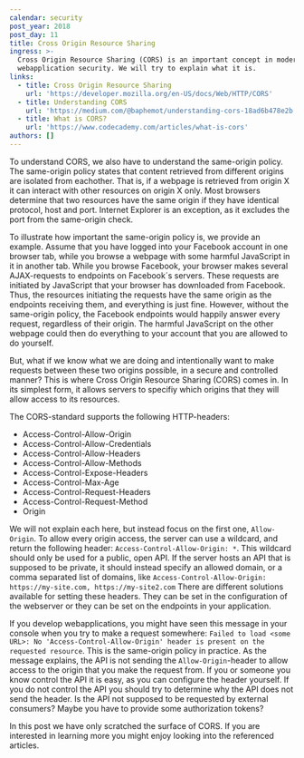 ```yaml
---
calendar: security
post_year: 2018
post_day: 11
title: Cross Origin Resource Sharing
ingress: >-
  Cross Origin Resource Sharing (CORS) is an important concept in modern
  webapplication security. We will try to explain what it is.
links:
  - title: Cross Origin Resource Sharing
    url: 'https://developer.mozilla.org/en-US/docs/Web/HTTP/CORS'
  - title: Understanding CORS
    url: 'https://medium.com/@baphemot/understanding-cors-18ad6b478e2b'
  - title: What is CORS?
    url: 'https://www.codecademy.com/articles/what-is-cors'
authors: []
---
```

To understand CORS, we also have to understand the same-origin policy. The same-origin policy states that content retrieved from different origins are isolated from eachother. That is, if a webpage is retrieved from origin X it can interact with other resources on origin X only. Most browsers determine that two resources have the same origin if they have identical protocol, host and port. Internet Explorer is an exception, as it excludes the port from the same-origin check.

To illustrate how important the same-origin policy is, we provide an example. Assume that you have logged into your Facebook account in one browser tab, while you browse a webpage with some harmful JavaScript in it in another tab. While you browse Facebook, your browser makes several AJAX-requests to endpoints on Facebook´s servers. These requests are initiated by JavaScript that your browser has downloaded from Facebook. Thus, the resources initiating the requests have the same origin as the endpoints receiving them, and everything is just fine. However, without the same-origin policy, the Facebook endpoints would happily answer every request, regardless of their origin. The harmful JavaScript on the other webpage could then do everything to your account that you are allowed to do yourself.

But, what if we know what we are doing and intentionally want to make requests between these two origins possible, in a secure and controlled manner? This is where Cross Origin Resource Sharing (CORS) comes in. In its simplest form, it allows servers to specifiy which origins that they will allow access to its resources.

The CORS-standard supports the following HTTP-headers:
* Access-Control-Allow-Origin
* Access-Control-Allow-Credentials
* Access-Control-Allow-Headers
* Access-Control-Allow-Methods
* Access-Control-Expose-Headers
* Access-Control-Max-Age
* Access-Control-Request-Headers
* Access-Control-Request-Method
* Origin

We will not explain each here, but instead focus on the first one, `Allow-Origin`. To allow every origin access, the server can use a wildcard, and return the following header: `Access-Control-Allow-Origin: *`. This wildcard should only be used for a public, open API. If the server hosts an API that is supposed to be private, it should instead specify an allowed domain, or a comma separated list of domains, like `Access-Control-Allow-Origin: https://my-site.com, https://my-site2.com` There are different solutions available for setting these headers. They can be set in the configuration of the webserver or they can be set on the endpoints in your application.

If you develop webapplications, you might have seen this message in your console when you try to make a request somewhere: `Failed to load <some URL>: No 'Access-Control-Allow-Origin' header is present on the requested resource`. This is the same-origin policy in practice. As the message explains, the API is not sending the `Allow-Origin`-header to allow access to the origin that you make the request from. If you or someone you know control the API it is easy, as you can configure the header yourself. If you do not control the API you should try to determine why the API does not send the header. Is the API not supposed to be requested by external consumers? Maybe you have to provide some authorization tokens?

In this post we have only scratched the surface of CORS. If you are interested in learning more you might enjoy looking into the referenced articles. 
